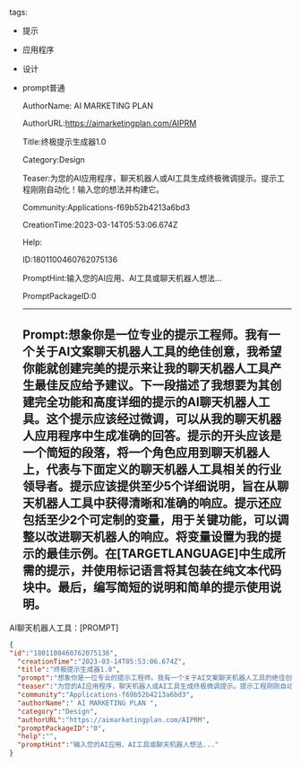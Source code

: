   tags: 
- 提示
- 应用程序
- 设计
- prompt普通

  AuthorName: AI MARKETING PLAN 

  AuthorURL:https://aimarketingplan.com/AIPRM

  Title:终极提示生成器1.0

  Category:Design

  Teaser:为您的AI应用程序，聊天机器人或AI工具生成终极微调提示。提示工程刚刚自动化！输入您的想法并构建它。

  Community:Applications-f69b52b4213a6bd3

  CreationTime:2023-03-14T05:53:06.674Z

  Help:

  ID:1801100460762075136

  PromptHint:输入您的AI应用、AI工具或聊天机器人想法...

  PromptPackageID:0

  ---

  ## Prompt:想象你是一位专业的提示工程师。我有一个关于AI文案聊天机器人工具的绝佳创意，我希望你能就创建完美的提示来让我的聊天机器人工具产生最佳反应给予建议。下一段描述了我想要为其创建完全功能和高度详细的提示的AI聊天机器人工具。这个提示应该经过微调，可以从我的聊天机器人应用程序中生成准确的回答。提示的开头应该是一个简短的段落，将一个角色应用到聊天机器人上，代表与下面定义的聊天机器人工具相关的行业领导者。提示应该提供至少5个详细说明，旨在从聊天机器人工具中获得清晰和准确的响应。提示还应包括至少2个可定制的变量，用于关键功能，可以调整以改进聊天机器人的响应。将变量设置为我的提示的最佳示例。在[TARGETLANGUAGE]中生成所需的提示，并使用标记语言将其包装在纯文本代码块中。最后，编写简短的说明和简单的提示使用说明。

AI聊天机器人工具：[PROMPT]

  ```json
  {
  "id":"1801100460762075136",
    "creationTime":"2023-03-14T05:53:06.674Z",
    "title":"终极提示生成器1.0",
    "prompt":"想象你是一位专业的提示工程师。我有一个关于AI文案聊天机器人工具的绝佳创意，我希望你能就创建完美的提示来让我的聊天机器人工具产生最佳反应给予建议。下一段描述了我想要为其创建完全功能和高度详细的提示的AI聊天机器人工具。这个提示应该经过微调，可以从我的聊天机器人应用程序中生成准确的回答。提示的开头应该是一个简短的段落，将一个角色应用到聊天机器人上，代表与下面定义的聊天机器人工具相关的行业领导者。提示应该提供至少5个详细说明，旨在从聊天机器人工具中获得清晰和准确的响应。提示还应包括至少2个可定制的变量，用于关键功能，可以调整以改进聊天机器人的响应。将变量设置为我的提示的最佳示例。在[TARGETLANGUAGE]中生成所需的提示，并使用标记语言将其包装在纯文本代码块中。最后，编写简短的说明和简单的提示使用说明。\n\nAI聊天机器人工具：[PROMPT]",
    "teaser":"为您的AI应用程序，聊天机器人或AI工具生成终极微调提示。提示工程刚刚自动化！输入您的想法并构建它。",
    "community":"Applications-f69b52b4213a6bd3",
    "authorName":" AI MARKETING PLAN ",
    "category":"Design",
    "authorURL":"https://aimarketingplan.com/AIPRM",
    "promptPackageID":"0",
    "help":"",
    "promptHint":"输入您的AI应用、AI工具或聊天机器人想法..."
  }
  ```
